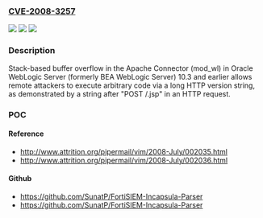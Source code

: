 ### [CVE-2008-3257](https://cve.mitre.org/cgi-bin/cvename.cgi?name=CVE-2008-3257)
![](https://img.shields.io/static/v1?label=Product&message=n%2Fa&color=blue)
![](https://img.shields.io/static/v1?label=Version&message=n%2Fa&color=blue)
![](https://img.shields.io/static/v1?label=Vulnerability&message=n%2Fa&color=brighgreen)

### Description

Stack-based buffer overflow in the Apache Connector (mod_wl) in Oracle WebLogic Server (formerly BEA WebLogic Server) 10.3 and earlier allows remote attackers to execute arbitrary code via a long HTTP version string, as demonstrated by a string after "POST /.jsp" in an HTTP request.

### POC

#### Reference
- http://www.attrition.org/pipermail/vim/2008-July/002035.html
- http://www.attrition.org/pipermail/vim/2008-July/002036.html

#### Github
- https://github.com/SunatP/FortiSIEM-Incapsula-Parser
- https://github.com/SunatP/FortiSIEM-Incapsula-Parser


